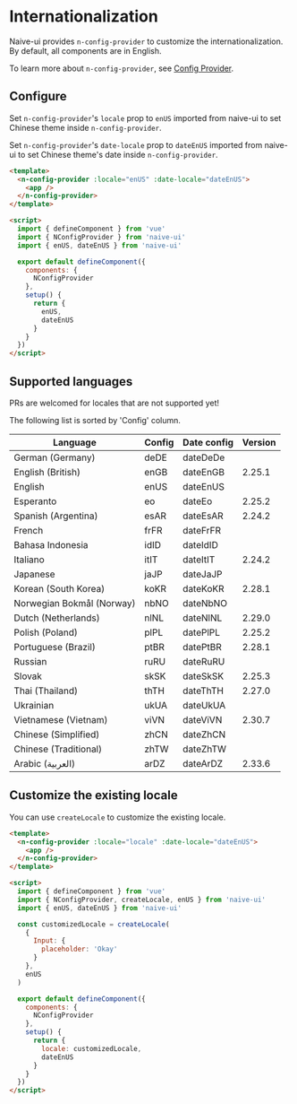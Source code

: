 <!--anchor:on-->

# Internationalization

Naive-ui provides `n-config-provider` to customize the internationalization. By default, all components are in English.

To learn more about `n-config-provider`, see [Config Provider](../components/config-provider).

## Configure

Set `n-config-provider`'s `locale` prop to `enUS` imported from naive-ui to set Chinese theme inside `n-config-provider`.

Set `n-config-provider`'s `date-locale` prop to `dateEnUS` imported from naive-ui to set Chinese theme's date inside `n-config-provider`.

```html
<template>
  <n-config-provider :locale="enUS" :date-locale="dateEnUS">
    <app />
  </n-config-provider>
</template>

<script>
  import { defineComponent } from 'vue'
  import { NConfigProvider } from 'naive-ui'
  import { enUS, dateEnUS } from 'naive-ui'

  export default defineComponent({
    components: {
      NConfigProvider
    },
    setup() {
      return {
        enUS,
        dateEnUS
      }
    }
  })
</script>
```

## Supported languages

PRs are welcomed for locales that are not supported yet!

The following list is sorted by 'Config' column.

| Language                  | Config | Date config | Version |
| ------------------------- | ------ | ----------- | ------- |
| German (Germany)          | deDE   | dateDeDe    |         |
| English (British)         | enGB   | dateEnGB    | 2.25.1  |
| English                   | enUS   | dateEnUS    |         |
| Esperanto                 | eo     | dateEo      | 2.25.2  |
| Spanish (Argentina)       | esAR   | dateEsAR    | 2.24.2  |
| French                    | frFR   | dateFrFR    |         |
| Bahasa Indonesia          | idID   | dateIdID    |         |
| Italiano                  | itIT   | dateItIT    | 2.24.2  |
| Japanese                  | jaJP   | dateJaJP    |         |
| Korean (South Korea)      | koKR   | dateKoKR    | 2.28.1  |
| Norwegian Bokmål (Norway) | nbNO   | dateNbNO    |         |
| Dutch (Netherlands)       | nlNL   | dateNlNL    | 2.29.0  |
| Polish (Poland)           | plPL   | datePlPL    | 2.25.2  |
| Portuguese (Brazil)       | ptBR   | datePtBR    | 2.28.1  |
| Russian                   | ruRU   | dateRuRU    |         |
| Slovak                    | skSK   | dateSkSK    | 2.25.3  |
| Thai (Thailand)           | thTH   | dateThTH    | 2.27.0  |
| Ukrainian                 | ukUA   | dateUkUA    |         |
| Vietnamese (Vietnam)      | viVN   | dateViVN    | 2.30.7  |
| Chinese (Simplified)      | zhCN   | dateZhCN    |         |
| Chinese (Traditional)     | zhTW   | dateZhTW    |         |
| Arabic (العربية)          | arDZ   | dateArDZ    | 2.33.6  |

## Customize the existing locale

You can use `createLocale` to customize the existing locale.

```html
<template>
  <n-config-provider :locale="locale" :date-locale="dateEnUS">
    <app />
  </n-config-provider>
</template>

<script>
  import { defineComponent } from 'vue'
  import { NConfigProvider, createLocale, enUS } from 'naive-ui'
  import { enUS, dateEnUS } from 'naive-ui'

  const customizedLocale = createLocale(
    {
      Input: {
        placeholder: 'Okay'
      }
    },
    enUS
  )

  export default defineComponent({
    components: {
      NConfigProvider
    },
    setup() {
      return {
        locale: customizedLocale,
        dateEnUS
      }
    }
  })
</script>
```
